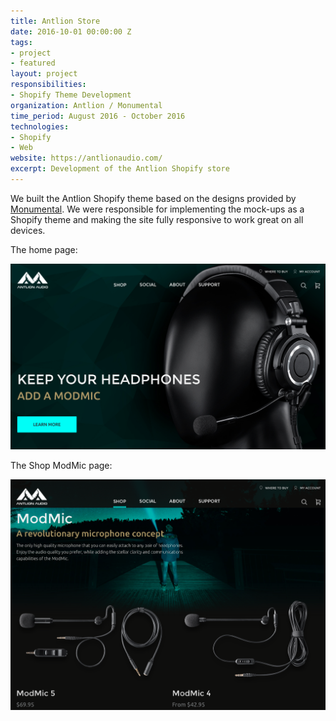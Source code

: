 ```yaml
---
title: Antlion Store
date: 2016-10-01 00:00:00 Z
tags:
- project
- featured
layout: project
responsibilities:
- Shopify Theme Development
organization: Antlion / Monumental
time_period: August 2016 - October 2016 
technologies:
- Shopify
- Web
website: https://antlionaudio.com/
excerpt: Development of the Antlion Shopify store
---
```


We built the Antlion Shopify theme based on the designs provided by [Monumental](http://thisismonumental.com/). We were responsible for implementing the mock-ups as a Shopify theme and making the site fully responsive to work great on all devices.

The home page:

![Antlion Home Page](/img/projects/antlion-home.png)

The Shop ModMic page:

![Antlion Home Page](/img/projects/antlion-modmic.png)


